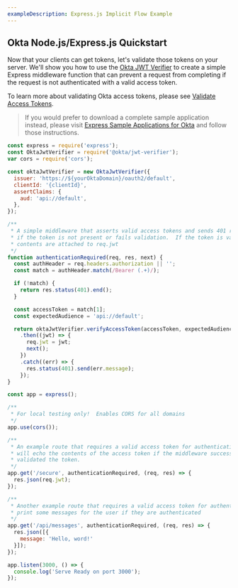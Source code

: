 ```yaml
---
exampleDescription: Express.js Implicit Flow Example
---
```


## Okta Node.js/Express.js Quickstart

Now that your clients can get tokens, let's validate those tokens on your server. We'll show you how to use the [Okta JWT Verifier](https://www.npmjs.com/package/@okta/jwt-verifier) to create a simple Express middleware function that can prevent a request from completing if the request is not authenticated with a valid access token.

To learn more about validating Okta access tokens, please see [Validate Access Tokens](/docs/guides/validate-access-tokens/).

> If you would prefer to download a complete sample application instead, please visit [Express Sample Applications for Okta][] and follow those instructions.

<DomainAdminWarning />

```javascript
const express = require('express');
const OktaJwtVerifier = require('@okta/jwt-verifier');
var cors = require('cors');

const oktaJwtVerifier = new OktaJwtVerifier({
  issuer: 'https://${yourOktaDomain}/oauth2/default',
  clientId: '{clientId}',
  assertClaims: {
    aud: 'api://default',
  },
});

/**
 * A simple middleware that asserts valid access tokens and sends 401 responses
 * if the token is not present or fails validation.  If the token is valid its
 * contents are attached to req.jwt
 */
function authenticationRequired(req, res, next) {
  const authHeader = req.headers.authorization || '';
  const match = authHeader.match(/Bearer (.+)/);

  if (!match) {
    return res.status(401).end();
  }

  const accessToken = match[1];
  const expectedAudience = 'api://default';

  return oktaJwtVerifier.verifyAccessToken(accessToken, expectedAudience)
    .then((jwt) => {
      req.jwt = jwt;
      next();
    })
    .catch((err) => {
      res.status(401).send(err.message);
    });
}

const app = express();

/**
 * For local testing only!  Enables CORS for all domains
 */
app.use(cors());

/**
 * An example route that requires a valid access token for authentication, it
 * will echo the contents of the access token if the middleware successfully
 * validated the token.
 */
app.get('/secure', authenticationRequired, (req, res) => {
  res.json(req.jwt);
});

/**
 * Another example route that requires a valid access token for authentication, and
 * print some messages for the user if they are authenticated
 */
app.get('/api/messages', authenticationRequired, (req, res) => {
  res.json([{
    message: 'Hello, word!'
  }]);
});

app.listen(3000, () => {
  console.log('Serve Ready on port 3000');
});
```

[Express Sample Applications for Okta]: https://github.com/okta/samples-nodejs-express-4
